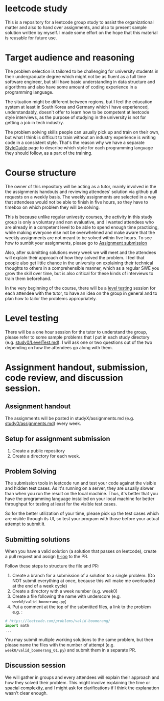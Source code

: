 # leetcode study

This is a repository for a leetcode group study to assist the organizational
matter and also to hand over assignments, and also to present sample solution
written by myself. I made some effort on the hope that this material is
reusable for future use.

# Target audience and reasoning

The problem selection is tailored to be challenging for university students
in their undergraduate degree which might not be as fluent as a full time 
software engineer, but still have basic understanding in data structure and
algorithms and also have some amount of coding experience in a programming 
language.

The situation might be different between regions, but I feel the education
system at least in South Korea and Germany which I have experienced, 
understandably, doesn't offer to learn how to be competent at leetcode style
interviews, as the purpose of studying in the university is not for getting
a job in tech industry.

The problem solving skills people can usually pick up and train on their own,
but what I think is difficult to train without an industry experience is 
writing code in a consistent style. That's the reason why we have a separate
[StyleGuide](./StyleGuide.md) page to describe which style for each programming
language they should follow, as a part of the training.

# Course structure

The owner of this repository will be acting as a tutor, mainly involved in
the the assignments handouts and reviewing attendees' solution via github pull
requests on a weekly basis. The weekly assignments are selected in a way that
attendees would not be able to finish in five hours, so they have to timebox on
which problem they will be solving. 

This is because unlike regular univesity courses, the activity in this study
group is only a voluntary and non evaluative, and I wanted attendees who are 
already in a competent level to be able to spend enough time practicing, 
while making everyone else not be overwhelmed and make aware that the weekly
assignments are not meant to be solved within five hours. To see how to sumbit
your assignments, please go to [Assignment submission](#assignment-handout-submission-code-review-and-discussion-session)

Also, after submitting solutions every week we will meet and the attendees
will explain their approach of how they solved the problem. I feel that 
people also get little chance in the university on explaining their technical
thoughts to others in a comprehensible manner, which as a regular SWE you grow
the skill over time, but is also critical for these kinds of interviews to
train them beforehand.

In the very beginning of the course, there will be a 
[level testing](#level-testing) session for each attendee with the tutor,
to have an idea on the group in general and to plan how to tailor the problems
appropriately.

# Level testing

There will be a one hour session for the tutor to understand the group, please
refer to some sample problems that I put in each study directory 
(e.g. [study0/LevelTest.md](./study0/LevelTest.md)). I will ask one or two
questions out of the two depending on how the attendees go along with them.

# Assignment handout, submission, code review, and discussion session.

## Assignment handout

The assignments will be posted in studyX/assignments.md 
(e.g. [study0/assignments.md](./study0/assignments.md)) every week.

## Setup for assignment submission

1. Create a public repository 
1. Create a directory for each week.

## Problem Solving

The submission tools in leetcode run and test your code against the visible and
hidden test cases. As it's running on a server, they are usually slower than 
when you run the result on the local machine. Thus, it's better that you have
the programming language installed on your local machine for better throughput
for testing at least for the visible test cases. 

So for the better utilization of your time, please pick up the test cases which 
are visible through its UI, so test your program with those before your actual
attempt to submit it.

## Submitting solutions

When you have a valid solution (a solution that passes on leetcode), create
a pull request and assign [h-joo](https://github.com/h-joo) to the PR.

Follow these steps to structure the file and PR: 

1. Create a branch for a submission of a solution to a single problem. 
   (Do NOT submit everything at once, because this will make me overloaded at the end of a week cycle)
2. Create a directory with a week number (e.g. week0)
3. Create a file following the name with underscore (e.g. `week0/valid_boomerang.py`)
4. Put a comment at the top of the submitted files, a link to the problem e.g. :
```python
# https://leetcode.com/problems/valid-boomerang/
import math
...
```
You may submit multiple working solutions to the same problem, but then please
name the files with the number of attempt (e.g. `week0/valid_boomerang_01.py`)
and submit them in a separate PR.

## Discussion session

We will gather in groups and every attendees will explain their approach
and how they solved their problem. This might involve explaining the time
or spacial complexity, and I might ask for clarifications if I think the
explanation wasn't clear enough.